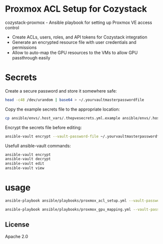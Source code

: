 # Proxmox ACL Setup for Cozystack

cozystack-proxmox - Ansible playbook for setting up Proxmox VE access control
- Create ACLs, users, roles, and API tokens for Cozystack integration
- Generate an encrypted resource file with user credentials and permissions
- Allow to auto-map the GPU resources to the VMs to allow GPU passthrough easily

# Secrets

Create a secure password and store it somewhere safe:
```bash
head -c48 /dev/urandom | base64 > ~/.yourvaultmasterpasswordfile
```
Copy the example secrets file to the appropriate location:
```bash
cp ansible/envs/.host_vars/.thepvesecrets.yml.example ansible/envs/.host_vars/.thepvesecrets.yml
```

Encrypt the secrets file before editing:
```bash
ansible-vault encrypt --vault-password-file ~/.yourvaultmasterpasswordfile ansible/envs/.host_vars/.thepvesecrets.yml
```

Usefull ansible-vault commands:
```bash
ansible-vault encrypt
ansible-vault decrypt
ansible-vault edit
ansible-vault view 
```

# usage

```bash
ansible-playbook ansible/playbooks/proxmox_acl_setup.yml --vault-password-file ~/.yourvaultmasterpasswordfile
```

```bash
ansible-playbook ansible/playbooks/proxmox_gpu_mapping.yml --vault-password-file ~/.yourvaultmasterpasswordfile
```

License
----
Apache 2.0